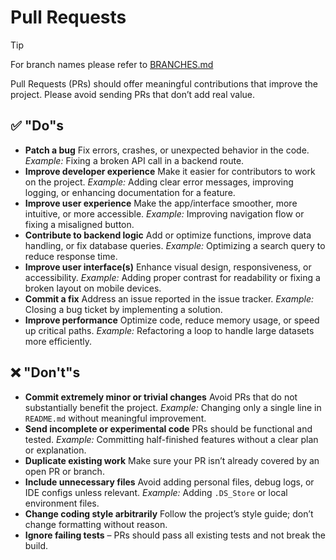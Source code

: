 # Pull Requests

> [!TIP]
> For branch names please refer to [BRANCHES.md](docs/BRANCHES.md)

Pull Requests (PRs) should offer meaningful contributions that improve the project. Please avoid sending PRs that don’t add real value.

## ✅ "Do"s

* **Patch a bug** Fix errors, crashes, or unexpected behavior in the code.
  *Example:* Fixing a broken API call in a backend route.
* **Improve developer experience** Make it easier for contributors to work on the project.
  *Example:* Adding clear error messages, improving logging, or enhancing documentation for a feature.
* **Improve user experience** Make the app/interface smoother, more intuitive, or more accessible.
  *Example:* Improving navigation flow or fixing a misaligned button.
* **Contribute to backend logic** Add or optimize functions, improve data handling, or fix database queries.
  *Example:* Optimizing a search query to reduce response time.
* **Improve user interface(s)** Enhance visual design, responsiveness, or accessibility.
  *Example:* Adding proper contrast for readability or fixing a broken layout on mobile devices.
* **Commit a fix** Address an issue reported in the issue tracker.
  *Example:* Closing a bug ticket by implementing a solution.
* **Improve performance** Optimize code, reduce memory usage, or speed up critical paths.
  *Example:* Refactoring a loop to handle large datasets more efficiently.

## ❌ "Don't"s

* **Commit extremely minor or trivial changes** Avoid PRs that do not substantially benefit the project.
  *Example:* Changing only a single line in `README.md` without meaningful improvement.
* **Send incomplete or experimental code** PRs should be functional and tested.
  *Example:* Committing half-finished features without a clear plan or explanation.
* **Duplicate existing work** Make sure your PR isn’t already covered by an open PR or branch.
* **Include unnecessary files** Avoid adding personal files, debug logs, or IDE configs unless relevant.
  *Example:* Adding `.DS_Store` or local environment files.
* **Change coding style arbitrarily** Follow the project’s style guide; don’t change formatting without reason.
* **Ignore failing tests** – PRs should pass all existing tests and not break the build.
